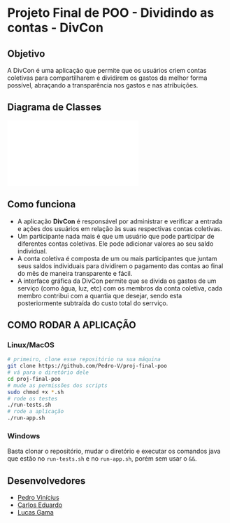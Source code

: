 # Projeto Final de POO - Dividindo as contas - DivCon

## Objetivo

A DivCon é uma aplicação que permite que os usuários criem contas coletivas para compartilharem e dividirem os gastos da melhor forma possível, abraçando a transparência nos gastos e nas atribuições. 

## Diagrama de Classes

<object data="./DiagramaDeClasses.pdf" type="application/pdf" width="700px" height="700px">
<embed src="./DiagramaDeClasses.pdf">
</embed>
</object>

## Como funciona

* A aplicação **DivCon** é responsável por administrar e verificar a entrada e ações dos usuários em relação às suas respectivas contas coletivas.
* Um participante nada mais é que um usuário que pode participar de diferentes contas coletivas. Ele pode adicionar valores ao seu saldo individual.
* A conta coletiva é composta de um ou mais participantes que juntam seus saldos individuais para dividirem o pagamento das contas ao final do mês de maneira transparente e fácil.
* A interface gráfica da DivCon permite que se divida os gastos de um serviço (como água, luz, etc) com os membros da conta coletiva, cada membro contribui com a quantia que desejar, sendo esta posteriormente subtraída do custo total do serrviço.

## COMO RODAR A APLICAÇÃO

### Linux/MacOS

```sh
# primeiro, clone esse repositório na sua máquina
git clone https://github.com/Pedro-V/proj-final-poo
# vá para o diretório dele
cd proj-final-poo
# mude as permissões dos scripts
sudo chmod +x *.sh
# rode os testes
./run-tests.sh
# rode a aplicação
./run-app.sh
```

### Windows

Basta clonar o repositório, mudar o diretório e executar os comandos java que estão no `run-tests.sh` e no `run-app.sh`, porém sem usar o `&&`.

## Desenvolvedores

* [Pedro Vinícius](https://github.com/Pedro-V)
* [Carlos Eduardo](https://github.com/Eduardocesn)
* [Lucas Gama](https://github.com/LucasGamaV)
